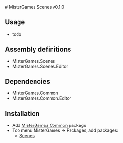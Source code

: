 ﻿﻿# MisterGames Scenes v0.1.0

## Usage
- todo

## Assembly definitions
- MisterGames.Scenes
- MisterGames.Scenes.Editor

## Dependencies
- MisterGames.Common
- MisterGames.Common.Editor

## Installation
- Add [MisterGames Common](https://gitlab.com/theverymistergames/common/) package
- Top menu MisterGames -> Packages, add packages: 
  - [Scenes](https://gitlab.com/theverymistergames/scenes/)